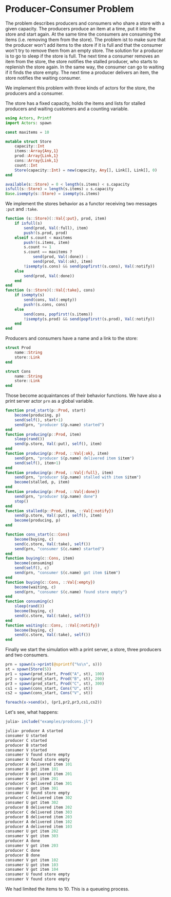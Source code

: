 # Producer-Consumer Problem

The problem describes producers and consumers who share a store with a given capacity. The producers produce an item at a time, put it into the store and start again. At the same time the consumers are consuming the items (i.e. removing them from the store). The problem ist to make sure that the producer won't add items to the store if it is full and that the consumer won't try to remove them from an empty store. The solution for a producer is to go to sleep if the store is full. The next time a consumer removes an item from the store, the store notifies the stalled producer, who starts to replenish the store again. In the same way, the consumer can go to waiting if it finds the store empty. The next time a producer delivers an item, the store notifies the waiting consumer.

We implement this problem with three kinds of actors for the store, the producers and a consumer.

The store has a fixed capacity, holds the items and lists for stalled producers and waiting customers and a counting variable.

```julia
using Actors, Printf
import Actors: spawn

const maxitems = 10

mutable struct Store
    capacity::Int
    items::Array{Any,1}
    prod::Array{Link,1}
    cons::Array{Link,1}
    count::Int
    Store(capacity::Int) = new(capacity, Any[], Link[], Link[], 0)
end

available(s::Store) = 0 < length(s.items) < s.capacity
isfull(s::Store) = length(s.items) ≥ s.capacity
Base.isempty(s::Store) = isempty(s.items)
```

We implement the stores behavior as a functor receiving two messages `:put` and `:take`.

```julia
function (s::Store)(::Val{:put}, prod, item)
    if isfull(s)
        send(prod, Val(:full), item)
        push!(s.prod, prod)
    elseif s.count < maxitems
        push!(s.items, item)
        s.count += 1
        s.count == maxitems ?
            send(prod, Val(:done)) :
            send(prod, Val(:ok), item)
        !isempty(s.cons) && send(popfirst!(s.cons), Val(:notify))
    else
        send(prod, Val(:done))
    end
end
function (s::Store)(::Val{:take}, cons)
    if isempty(s)
        send(cons, Val(:empty))
        push!(s.cons, cons)
    else
        send(cons, popfirst!(s.items))
        !isempty(s.prod) && send(popfirst!(s.prod), Val(:notify))
    end
end
```

Producers and consumers have a name and a link to the store:

```julia
struct Prod
    name::String
    store::Link
end

struct Cons
    name::String
    store::Link
end
```

Those become acquaintances of their behavior functions. We have also a print server actor `prn` as a global variable.

```julia
function prod_start(p::Prod, start)
    become(producing, p)
    send(self(), start+1)
    send(prn, "producer $(p.name) started")
end
function producing(p::Prod, item)
    sleep(rand())
    send(p.store, Val(:put), self(), item)
end
function producing(p::Prod, ::Val{:ok}, item)
    send(prn, "producer $(p.name) delivered item $item")
    send(self(), item+1)
end
function producing(p::Prod, ::Val{:full}, item)
    send(prn, "producer $(p.name) stalled with item $item")
    become(stalled, p, item)
end
function producing(p::Prod, ::Val{:done})
    send(prn, "producer $(p.name) done")
    stop()
end
function stalled(p::Prod, item, ::Val{:notify})
    send(p.store, Val(:put), self(), item)
    become(producing, p)
end

function cons_start(c::Cons)
    become(buying, c)
    send(c.store, Val(:take), self())
    send(prn, "consumer $(c.name) started")
end
function buying(c::Cons, item)
    become(consuming)
    send(self(), c)
    send(prn, "consumer $(c.name) got item $item")
end
function buying(c::Cons, ::Val{:empty})
    become(waiting, c)
    send(prn, "consumer $(c.name) found store empty")
end
function consuming(c)
    sleep(rand())
    become(buying, c)
    send(c.store, Val(:take), self())
end
function waiting(c::Cons, ::Val{:notify})
    become(buying, c)
    send(c.store, Val(:take), self())
end
```

Finally we start the simulation with a print server, a store, three producers and two consumers.

```julia
prn = spawn(s->print(@sprintf("%s\n", s)))
st = spawn(Store(5))
pr1 = spawn(prod_start, Prod("A", st), 100)
pr2 = spawn(prod_start, Prod("B", st), 200)
pr3 = spawn(prod_start, Prod("C", st), 300)
cs1 = spawn(cons_start, Cons("U", st))
cs2 = spawn(cons_start, Cons("V", st))

foreach(x->send(x), (pr1,pr2,pr3,cs1,cs2))
```

Let's see, what happens:

```julia
julia> include("examples/prodcons.jl")

julia> producer A started
consumer U started
producer C started
producer B started
consumer V started
consumer V found store empty
consumer U found store empty
producer A delivered item 101
consumer U got item 101
producer B delivered item 201
consumer V got item 201
producer C delivered item 301
consumer V got item 301
consumer U found store empty
producer C delivered item 302
consumer U got item 302
producer B delivered item 202
producer C delivered item 303
producer B delivered item 203
producer A delivered item 102
producer A delivered item 103
consumer U got item 202
consumer V got item 303
producer A done
consumer V got item 203
producer C done
producer B done
consumer V got item 102
consumer U got item 103
consumer V got item 104
consumer U found store empty
consumer V found store empty
```

We had limited the items to 10. This is a queueing process.
